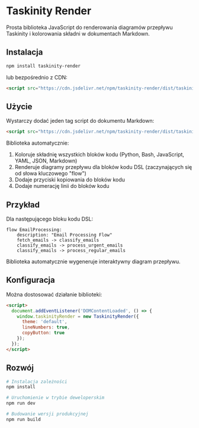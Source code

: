 # Taskinity Render

Prosta biblioteka JavaScript do renderowania diagramów przepływu Taskinity i kolorowania składni w dokumentach Markdown.

## Instalacja

```bash
npm install taskinity-render
```

lub bezpośrednio z CDN:

```html
<script src="https://cdn.jsdelivr.net/npm/taskinity-render/dist/taskinity-render.min.js"></script>
```

## Użycie

Wystarczy dodać jeden tag script do dokumentu Markdown:

```html
<script src="https://cdn.jsdelivr.net/npm/taskinity-render/dist/taskinity-render.min.js"></script>
```

Biblioteka automatycznie:

1. Koloruje składnię wszystkich bloków kodu (Python, Bash, JavaScript, YAML, JSON, Markdown)
2. Renderuje diagramy przepływu dla bloków kodu DSL (zaczynających się od słowa kluczowego "flow")
3. Dodaje przyciski kopiowania do bloków kodu
4. Dodaje numerację linii do bloków kodu

## Przykład

Dla następującego bloku kodu DSL:

```
flow EmailProcessing:
    description: "Email Processing Flow"
    fetch_emails -> classify_emails
    classify_emails -> process_urgent_emails
    classify_emails -> process_regular_emails
```

Biblioteka automatycznie wygeneruje interaktywny diagram przepływu.

## Konfiguracja

Można dostosować działanie biblioteki:

```html
<script>
  document.addEventListener('DOMContentLoaded', () => {
    window.taskinityRender = new TaskinityRender({
      theme: 'default',
      lineNumbers: true,
      copyButton: true
    });
  });
</script>
```

## Rozwój

```bash
# Instalacja zależności
npm install

# Uruchomienie w trybie deweloperskim
npm run dev

# Budowanie wersji produkcyjnej
npm run build
```